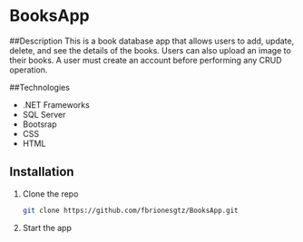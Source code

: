 # BooksApp

##Description
This is a book database app that allows users to add, update, delete, and see the details of the books. 
Users can also upload an image to their books. A user must create an account before performing any 
CRUD operation. 

##Technologies
* .NET Frameworks
* SQL Server
* Bootsrap
* CSS
* HTML

## Installation
1. Clone the repo
   ```sh
   git clone https://github.com/fbrionesgtz/BooksApp.git
   ```
2. Start the app
